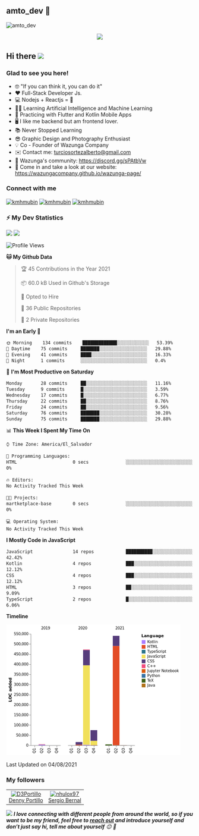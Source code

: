 ## amto_dev 💚
![amto_dev](https://firebasestorage.googleapis.com/v0/b/paper-92d84.appspot.com/o/wazunga-image%2FCopia%20de%20Github%20README%20banner.png?alt=media&token=182914d2-f189-498f-8946-d18e13c7a0c1)

<!-- retro visitor counter -->
<p align="center"> 
  <img src="https://profile-counter.glitch.me/manasesortez/count.svg" />
</p>

<h2>Hi there <img src="https://media.giphy.com/media/hvRJCLFzcasrR4ia7z/giphy.gif" width="25px"></h2>

<h3>Glad to see you here!</h3>

- 🤓 "If you can think it, you can do it" 
- ❤️ Full-Stack Developer Js.
- 💻 Nodejs + Reactjs  = 💚
- 👨‍💻 Learning Artificial Intelligence and Machine Learning
-  📱 Practicing with Flutter and Kotlin Mobile Apps
- 🖥️ I like me backend but am frontend lover.
-  📚 Never Stopped Learning
- 😎 Graphic Design and Photography Enthusiast
- 💡 Co - Founder of Wazunga Company 
- ✉️ Contact me: turciosortezalberto@gmail.com
- 👥 Wazunga's community: https://discord.gg/sPAtbVw
-  🚀 Come in and take a look at our website: 				https://wazungacompany.github.io/wazunga-page/


<h3 align="left">Connect with me</h3>
<p align="left">

<a href="https://twitter.com/amtoDev" target="blank"><img align="center" src="https://github.com/kmhmubin/kmhmubin/blob/master/assets/twitter.svg" alt="kmhmubin" height="30" width="30" /></a>
<a href="https://www.linkedin.com/in/alberto-turcios-ortez-29b44a1ab/" target="blank"><img align="center" src="https://github.com/kmhmubin/kmhmubin/blob/master/assets/linkedin.svg" alt="kmhmubin" height="30" width="30" /></a>
<a href="https://www.instagram.com/manases.ortez/" target="blank"><img align="center" src="https://github.com/kmhmubin/kmhmubin/blob/master/assets/instagram.svg" alt="kmhmubin" height="30" width="30" /></a>
</p>

<!-- GitHub stats -->
<h3 align="left">⚡ My Dev Statistics</h3>

<p>
<!-- GitHub Stats -->
<img height="180em" src="https://github-readme-stats.vercel.app/api?username=manasesortez&show_icons=true&hide_border=true&theme=radical" />

<!-- Most Used Languages -->
<img height="180em" src="https://github-readme-stats.vercel.app/api/top-langs/?username=manasesortez&exclude_repo=KNN-Image-Classification&show_icons=true&hide_border=true&layout=compact&langs_count=8&theme=radical"/>
</p>


<!--START_SECTION:waka-->
![Profile Views](http://img.shields.io/badge/Profile%20Views-2-blue)

**🐱 My Github Data** 

> 🏆 45 Contributions in the Year 2021
 > 
> 📦 60.0 kB Used in Github's Storage 
 > 
> 💼 Opted to Hire
 > 
> 📜 36 Public Repositories 
 > 
> 🔑 2 Private Repositories  
 > 
**I'm an Early 🐤** 

```text
🌞 Morning    134 commits    █████████████░░░░░░░░░░░░   53.39% 
🌆 Daytime    75 commits     ███████░░░░░░░░░░░░░░░░░░   29.88% 
🌃 Evening    41 commits     ████░░░░░░░░░░░░░░░░░░░░░   16.33% 
🌙 Night      1 commits      ░░░░░░░░░░░░░░░░░░░░░░░░░   0.4%

```
📅 **I'm Most Productive on Saturday** 

```text
Monday       28 commits     ██░░░░░░░░░░░░░░░░░░░░░░░   11.16% 
Tuesday      9 commits      █░░░░░░░░░░░░░░░░░░░░░░░░   3.59% 
Wednesday    17 commits     █░░░░░░░░░░░░░░░░░░░░░░░░   6.77% 
Thursday     22 commits     ██░░░░░░░░░░░░░░░░░░░░░░░   8.76% 
Friday       24 commits     ██░░░░░░░░░░░░░░░░░░░░░░░   9.56% 
Saturday     76 commits     ███████░░░░░░░░░░░░░░░░░░   30.28% 
Sunday       75 commits     ███████░░░░░░░░░░░░░░░░░░   29.88%

```


📊 **This Week I Spent My Time On** 

```text
⌚︎ Time Zone: America/El_Salvador

💬 Programming Languages: 
HTML                     0 secs              ░░░░░░░░░░░░░░░░░░░░░░░░░   0%

🔥 Editors: 
No Activity Tracked This Week

🐱‍💻 Projects: 
martketplace-base        0 secs              ░░░░░░░░░░░░░░░░░░░░░░░░░   0%

💻 Operating System: 
No Activity Tracked This Week

```

**I Mostly Code in JavaScript** 

```text
JavaScript               14 repos            ██████████░░░░░░░░░░░░░░░   42.42% 
Kotlin                   4 repos             ███░░░░░░░░░░░░░░░░░░░░░░   12.12% 
CSS                      4 repos             ███░░░░░░░░░░░░░░░░░░░░░░   12.12% 
HTML                     3 repos             ██░░░░░░░░░░░░░░░░░░░░░░░   9.09% 
TypeScript               2 repos             █░░░░░░░░░░░░░░░░░░░░░░░░   6.06%

```


**Timeline**

![Chart not found](https://raw.githubusercontent.com/manasesortez/manasesortez/master/charts/bar_graph.png) 


 Last Updated on 04/08/2021
<!--END_SECTION:waka-->


<h3 align="left">My followers</h3>
<!--START_SECTION:top-followers-->
<table>
  <tr>
    <td align="center">
      <a href="https://github.com/D3Portillo">
        <img src="https://avatars2.githubusercontent.com/u/26236985" width="100px;" alt="D3Portillo"/>
      </a>
      <br />
      <a href="https://github.com/D3Portillo">Denny Portillo</a>
    </td>
    <td align="center">
      <a href="https://github.com/nhulox97">
        <img src="https://avatars2.githubusercontent.com/u/36805903" width="100px;" alt="nhulox97"/>
      </a>
      <br />
      <a href="https://github.com/nhulox97">Sergio Bernal</a>
    </td>
  </tr>
</table>
<!--END_SECTION:top-followers-->

<img src="https://media.giphy.com/media/LnQjpWaON8nhr21vNW/giphy.gif" width="60"> <em><b>I love connecting with different people from around the world, so if you want to be my friend, feel free to <a href="https://twitter.com/amtoDev">reach out</a> and introduce yourself and don’t just say hi, tell me about yourself</b> 😊 💜</em>
